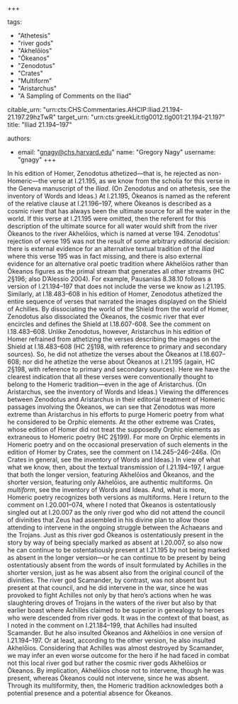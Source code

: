 +++

tags:
- "Athetesis"
- "river gods"
- "Akhelōios"
- "Ōkeanos"
- "Zenodotus"
- "Crates"
- "Multiform"
- "Aristarchus"
- "A Sampling of Comments on the Iliad"

citable_urn: "urn:cts:CHS:Commentaries.AHCIP:Iliad.21.194-21.197.29hzTwR"
target_urn: "urn:cts:greekLit:tlg0012.tlg001:21.194-21.197"
title: "Iliad 21.194–197"

authors:
- email: "gnagy@chs.harvard.edu"
  name: "Gregory Nagy"
  username: "gnagy"
+++

<p>In his edition of Homer, Zenodotus athetized—that is, he rejected as non-Homeric—the verse at I.21.195, as we know from the scholia for this verse in the Geneva manuscript of the <em>Iliad</em>. (On Zenodotus and on athetesis, see the inventory of Words and Ideas.) At I.21.195, Ōkeanos is named as the referent of the relative clause at I.21.196–197, where Ōkeanos is described as a cosmic river that has always been the ultimate source for all the water in the world. If this verse at I.21.195 were omitted, then the referent for this description of the ultimate source for all water would shift from the river Ōkeanos to the river Akhelōios, which is named at verse 194. Zenodotus’ rejection of verse 195 was not the result of some arbitrary editorial decision: there is external evidence for an alternative textual tradition of the <em>Iliad</em> where this verse 195 was in fact missing, and there is also external evidence for an alternative oral poetic tradition where Akhelōios rather than Ōkeanos figures as the primal stream that generates all other streams (HC 2§196; also D’Alessio 2004). For example, Pausanias 8.38.10 follows a version of I.21.194–197 that does not include the verse we know as I.21.195. Similarly, at I.18.483–608 in his edition of Homer, Zenodotus athetized the entire sequence of verses that narrated the images displayed on the Shield of Achilles. By dissociating the world of the Shield from the world of Homer, Zenodotus also dissociated the Ōkeanos, the cosmic river that ever encircles and defines the Shield at I.18.607-608. See the comment on I.18.483–608. Unlike Zenodotus, however, Aristarchus in his edition of Homer refrained from athetizing the verses describing the images on the Shield at I.18.483–608 (HC 2§198, with reference to primary and secondary sources). So, he did not athetize the verses about the Ōkeanos at I.18.607–608; nor did he athetize the verse about Ōkeanos at I.21.195 (again, HC 2§198, with reference to primary and secondary sources). Here we have the clearest indication that all these verses were conventionally thought to belong to the Homeric tradition—even in the age of Aristarchus. (On Aristarchus, see the inventory of Words and Ideas.) Viewing the differences between Zenodotus and Aristarchus in their editorial treatment of Homeric passages involving the Ōkeanos, we can see that Zenodotus was more extreme than Aristarchus in his efforts to purge Homeric poetry from what he considered to be Orphic elements. At the other extreme was Crates, whose edition of Homer did not treat the supposedly Orphic elements as extraneous to Homeric poetry (HC 2§199). For more on Orphic elements in Homeric poetry and on the occasional preservation of such elements in the edition of Homer by Crates, see the comment on I.14.245–246–246a. (On Crates in general, see the inventory of Words and Ideas.) In view of what what we know, then, about the textual transmission of I.21.194–197, I argue that both the longer version, featuring Akhelōios and Ōkeanos, and the shorter version, featuring only Akhelōios, are authentic multiforms. On <em>multiform</em>, see the inventory of Words and Ideas. And, what is more, Homeric poetry recognizes both versions as multiforms. Here I return to the comment on I.20.001–074, where I noted that Ōkeanos is ostentatiously singled out at I.20.007 as the only river god who did not attend the council of divinities that Zeus had assembled in his divine plan to allow those attending to intervene in the ongoing struggle between the Achaeans and the Trojans. Just as this river god Ōkeanos is ostentatiously present in the story by way of being specially marked as absent at I.20.007, so also now he can continue to be ostentatiously present at I.21.195 by not being marked as absent in the longer version—or he can continue to be present by being ostentatiously absent from the words of insult formulated by Achilles in the shorter version, just as he was absent also from the original council of the divinities. The river god Scamander, by contrast, was not absent but present at that council, and he did intervene in the war, since he was provoked to fight Achilles not only by that hero’s actions when he was slaughtering droves of Trojans in the waters of the river but also by that earlier boast where Achilles claimed to be superior in genealogy to heroes who were descended from river gods. It was in the context of that boast, as I noted in the comment on I.21.184–199, that Achilles had insulted Scamander. But he also insulted Ōkeanos and Akhelōios in one version of I.21.194–197. Or at least, according to the other version, he also insulted Akhelōios. Considering that Achilles was almost destroyed by Scamander, we may infer an even worse outcome for the hero if he had faced in combat not this local river god but rather the cosmic river gods Akhelōios or Ōkeanos. By implication, Akhelōios chose not to intervene, though he was present, whereas Ōkeanos could not intervene, since he was absent. Through its multiformity, then, the Homeric tradition acknowledges both a potential presence and a potential absence for Ōkeanos. </p>